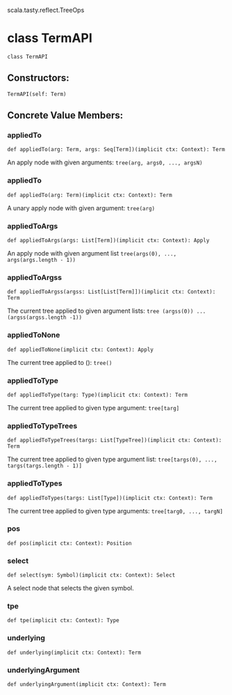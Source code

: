 scala.tasty.reflect.TreeOps
# class TermAPI

<pre><code class="language-scala" >class TermAPI</pre></code>
## Constructors:
<pre><code class="language-scala" >TermAPI(self: Term)</pre></code>

## Concrete Value Members:
### appliedTo
<pre><code class="language-scala" >def appliedTo(arg: Term, args: Seq[Term])(implicit ctx: Context): Term</pre></code>
An apply node with given arguments: `tree(arg, args0, ..., argsN)`

### appliedTo
<pre><code class="language-scala" >def appliedTo(arg: Term)(implicit ctx: Context): Term</pre></code>
A unary apply node with given argument: `tree(arg)`

### appliedToArgs
<pre><code class="language-scala" >def appliedToArgs(args: List[Term])(implicit ctx: Context): Apply</pre></code>
An apply node with given argument list `tree(args(0), ..., args(args.length - 1))`

### appliedToArgss
<pre><code class="language-scala" >def appliedToArgss(argss: List[List[Term]])(implicit ctx: Context): Term</pre></code>
The current tree applied to given argument lists:
`tree (argss(0)) ... (argss(argss.length -1))`

### appliedToNone
<pre><code class="language-scala" >def appliedToNone(implicit ctx: Context): Apply</pre></code>
The current tree applied to (): `tree()`

### appliedToType
<pre><code class="language-scala" >def appliedToType(targ: Type)(implicit ctx: Context): Term</pre></code>
The current tree applied to given type argument: `tree[targ]`

### appliedToTypeTrees
<pre><code class="language-scala" >def appliedToTypeTrees(targs: List[TypeTree])(implicit ctx: Context): Term</pre></code>
The current tree applied to given type argument list: `tree[targs(0), ..., targs(targs.length - 1)]`

### appliedToTypes
<pre><code class="language-scala" >def appliedToTypes(targs: List[Type])(implicit ctx: Context): Term</pre></code>
The current tree applied to given type arguments: `tree[targ0, ..., targN]`

### pos
<pre><code class="language-scala" >def pos(implicit ctx: Context): Position</pre></code>

### select
<pre><code class="language-scala" >def select(sym: Symbol)(implicit ctx: Context): Select</pre></code>
A select node that selects the given symbol.

### tpe
<pre><code class="language-scala" >def tpe(implicit ctx: Context): Type</pre></code>

### underlying
<pre><code class="language-scala" >def underlying(implicit ctx: Context): Term</pre></code>

### underlyingArgument
<pre><code class="language-scala" >def underlyingArgument(implicit ctx: Context): Term</pre></code>

